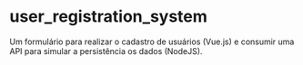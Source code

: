 # user_registration_system
Um formulário para realizar o cadastro de usuários (Vue.js) e consumir uma API para simular a persistência os dados (NodeJS).
